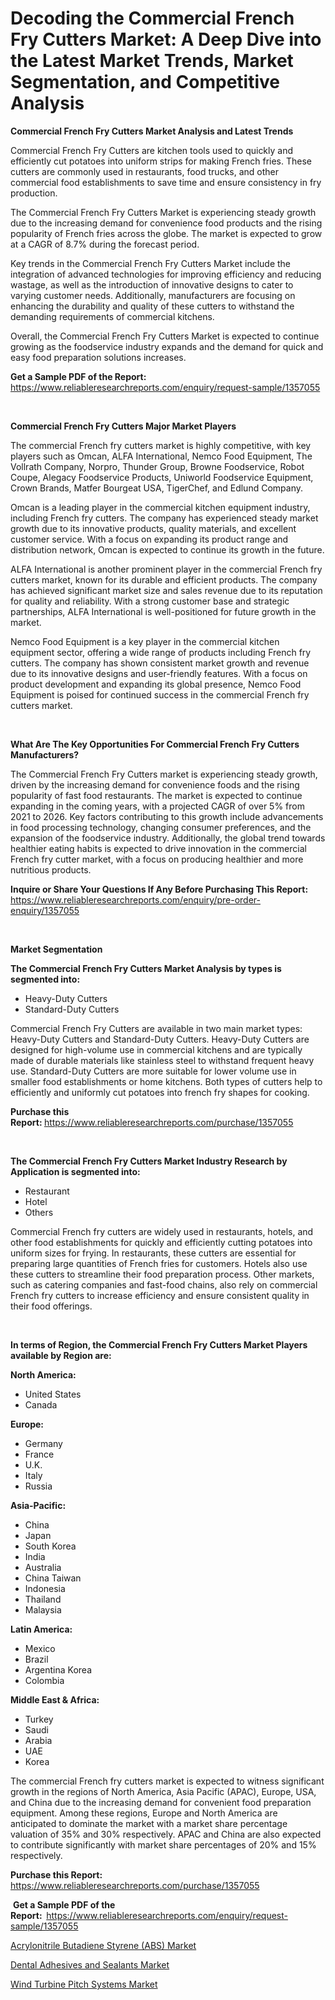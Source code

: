 <p><h1>Decoding the Commercial French Fry Cutters Market: A Deep Dive into the Latest Market Trends, Market Segmentation, and Competitive Analysis</h1></p><p><strong>Commercial French Fry Cutters Market Analysis and Latest Trends</strong></p>
<p><p>Commercial French Fry Cutters are kitchen tools used to quickly and efficiently cut potatoes into uniform strips for making French fries. These cutters are commonly used in restaurants, food trucks, and other commercial food establishments to save time and ensure consistency in fry production.</p><p>The Commercial French Fry Cutters Market is experiencing steady growth due to the increasing demand for convenience food products and the rising popularity of French fries across the globe. The market is expected to grow at a CAGR of 8.7% during the forecast period.</p><p>Key trends in the Commercial French Fry Cutters Market include the integration of advanced technologies for improving efficiency and reducing wastage, as well as the introduction of innovative designs to cater to varying customer needs. Additionally, manufacturers are focusing on enhancing the durability and quality of these cutters to withstand the demanding requirements of commercial kitchens.</p><p>Overall, the Commercial French Fry Cutters Market is expected to continue growing as the foodservice industry expands and the demand for quick and easy food preparation solutions increases.</p></p>
<p><strong>Get a Sample PDF of the Report:&nbsp;</strong> <a href="https://www.reliableresearchreports.com/enquiry/request-sample/1357055">https://www.reliableresearchreports.com/enquiry/request-sample/1357055</a></p>
<p>&nbsp;</p>
<p><strong>Commercial French Fry Cutters Major Market Players</strong></p>
<p><p>The commercial French fry cutters market is highly competitive, with key players such as Omcan, ALFA International, Nemco Food Equipment, The Vollrath Company, Norpro, Thunder Group, Browne Foodservice, Robot Coupe, Alegacy Foodservice Products, Uniworld Foodservice Equipment, Crown Brands, Matfer Bourgeat USA, TigerChef, and Edlund Company. </p><p>Omcan is a leading player in the commercial kitchen equipment industry, including French fry cutters. The company has experienced steady market growth due to its innovative products, quality materials, and excellent customer service. With a focus on expanding its product range and distribution network, Omcan is expected to continue its growth in the future.</p><p>ALFA International is another prominent player in the commercial French fry cutters market, known for its durable and efficient products. The company has achieved significant market size and sales revenue due to its reputation for quality and reliability. With a strong customer base and strategic partnerships, ALFA International is well-positioned for future growth in the market.</p><p>Nemco Food Equipment is a key player in the commercial kitchen equipment sector, offering a wide range of products including French fry cutters. The company has shown consistent market growth and revenue due to its innovative designs and user-friendly features. With a focus on product development and expanding its global presence, Nemco Food Equipment is poised for continued success in the commercial French fry cutters market.</p></p>
<p>&nbsp;</p>
<p><strong>What Are The Key Opportunities For Commercial French Fry Cutters Manufacturers?</strong></p>
<p><p>The Commercial French Fry Cutters market is experiencing steady growth, driven by the increasing demand for convenience foods and the rising popularity of fast food restaurants. The market is expected to continue expanding in the coming years, with a projected CAGR of over 5% from 2021 to 2026. Key factors contributing to this growth include advancements in food processing technology, changing consumer preferences, and the expansion of the foodservice industry. Additionally, the global trend towards healthier eating habits is expected to drive innovation in the commercial French fry cutter market, with a focus on producing healthier and more nutritious products.</p></p>
<p><strong>Inquire or Share Your Questions If Any Before Purchasing This Report:</strong> <a href="https://www.reliableresearchreports.com/enquiry/pre-order-enquiry/1357055">https://www.reliableresearchreports.com/enquiry/pre-order-enquiry/1357055</a></p>
<p>&nbsp;</p>
<p><strong>Market Segmentation</strong></p>
<p><strong>The Commercial French Fry Cutters Market Analysis by types is segmented into:</strong></p>
<p><ul><li>Heavy-Duty Cutters</li><li>Standard-Duty Cutters</li></ul></p>
<p><p>Commercial French Fry Cutters are available in two main market types: Heavy-Duty Cutters and Standard-Duty Cutters. Heavy-Duty Cutters are designed for high-volume use in commercial kitchens and are typically made of durable materials like stainless steel to withstand frequent heavy use. Standard-Duty Cutters are more suitable for lower volume use in smaller food establishments or home kitchens. Both types of cutters help to efficiently and uniformly cut potatoes into french fry shapes for cooking.</p></p>
<p><strong>Purchase this Report:&nbsp;</strong><a href="https://www.reliableresearchreports.com/purchase/1357055">https://www.reliableresearchreports.com/purchase/1357055</a></p>
<p>&nbsp;</p>
<p><strong>The Commercial French Fry Cutters Market Industry Research by Application is segmented into:</strong></p>
<p><ul><li>Restaurant</li><li>Hotel</li><li>Others</li></ul></p>
<p><p>Commercial French fry cutters are widely used in restaurants, hotels, and other food establishments for quickly and efficiently cutting potatoes into uniform sizes for frying. In restaurants, these cutters are essential for preparing large quantities of French fries for customers. Hotels also use these cutters to streamline their food preparation process. Other markets, such as catering companies and fast-food chains, also rely on commercial French fry cutters to increase efficiency and ensure consistent quality in their food offerings.</p></p>
<p>&nbsp;</p>
<p><strong>In terms of Region, the Commercial French Fry Cutters Market Players available by Region are:</strong></p>
<p>
    <p> <strong> North America: </strong>
        <ul>
            <li>United States</li>
            <li>Canada</li>
        </ul>
        </p> 
    <p> <strong> Europe: </strong>
        <ul>
            <li>Germany</li>
            <li>France</li>
            <li>U.K.</li>
            <li>Italy</li>
            <li>Russia</li>
        </ul>
        </p> 
    <p> <strong> Asia-Pacific: </strong>
        <ul>
            <li>China</li>
            <li>Japan</li>
            <li>South Korea</li>
            <li>India</li>
            <li>Australia</li>
            <li>China Taiwan</li>
            <li>Indonesia</li>
            <li>Thailand</li>
            <li>Malaysia</li>
        </ul>
        </p> 
    <p> <strong> Latin America: </strong>
        <ul>
            <li>Mexico</li>
            <li>Brazil</li>
            <li>Argentina Korea</li>
            <li>Colombia</li>
        </ul>
        </p> 
    <p> <strong> Middle East & Africa: </strong>
        <ul>
            <li>Turkey</li>
            <li>Saudi</li>
            <li>Arabia</li>
            <li>UAE</li>
            <li>Korea</li>
        </ul>
    </p>
    </p>
<p><p>The commercial French fry cutters market is expected to witness significant growth in the regions of North America, Asia Pacific (APAC), Europe, USA, and China due to the increasing demand for convenient food preparation equipment. Among these regions, Europe and North America are anticipated to dominate the market with a market share percentage valuation of 35% and 30% respectively. APAC and China are also expected to contribute significantly with market share percentages of 20% and 15% respectively.</p></p>
<p><strong>Purchase this Report: </strong><a href="https://www.reliableresearchreports.com/purchase/1357055">https://www.reliableresearchreports.com/purchase/1357055</a></p>
<p>&nbsp;<strong>Get a Sample PDF of the Report:&nbsp;&nbsp;</strong><a href="https://www.reliableresearchreports.com/enquiry/request-sample/1357055">https://www.reliableresearchreports.com/enquiry/request-sample/1357055</a></p>
<p><strong></strong></p>
<p><p><a href="https://thundering-castanet-c65.notion.site/Global-Acrylonitrile-Butadiene-Styrene-ABS-Market-by-Types-Applications-and-Major-Players-with--6cbfee780f314567983bc882f42ac8d6">Acrylonitrile Butadiene Styrene (ABS) Market</a></p><p><a href="https://bubble-tree-ea4.notion.site/Dental-Adhesives-and-Sealants-Market-Size-and-Examines-its-Market-Scope-with-a-Primary-Focus-on-Gr-dfabbcc61efb474083d90a740fef4d34">Dental Adhesives and Sealants Market</a></p><p><a href="https://bubble-tree-ea4.notion.site/Wind-Turbine-Pitch-Systems-Market-Size-Share-Trends-Analysis-Report-By-Material-By-Type-By-End--6fb75e5521324ff385f1017d4ccf93d2">Wind Turbine Pitch Systems Market</a></p></p>